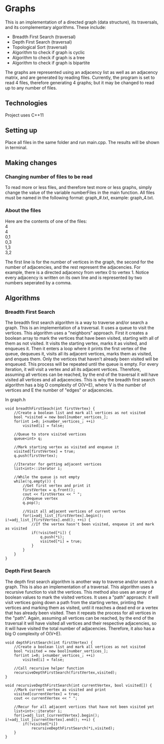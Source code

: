 # Graphs
This is an implementation of a directed graph (data structure), its traversals, and its complementary algorithms. These include:
* Breadth First Search (traversal)
* Depth First Search (traversal)
* Topological Sort (traversal)
* Algorithm to check if graph is cyclic
* Algorithm to check if graph is a tree
* Algorithm to check if graph is bipartite

The graphs are represented using an adjacency list as well as an adjacency matrix, and are generated by reading files. Currently, the program is set to read 4 files, therefore generating 4 graphs; but it may be changed to read up to any number
of files.

## Technologies
Project uses C++11

## Setting up
Place all files in the same folder and run main.cpp. The results will be shown in terminal.

## Making changes
### Changing number of files to be read
To read more or less files, and therefore test more or less graphs, simply change the value of the variable numberFiles in the main function. All files must be named in the following format: graph_#.txt, example: graph_4.txt.

### About the files
Here are the contents of one of the files:  
4  
4  
0,1  
0,3  
1,3  
3,2  

The first line is for the number of vertices in the graph, the second for the number of adjacencies, and the rest represent the adjacencies. For example, there is a directed adjacency from vertex 0 to vertex 1. Notice every adjacency is written on its own line and is represented by two numbers seperated by a comma.

## Algorithms
### Breadth First Search
The breadth first search algorithm is a way to traverse and/or search a graph. This is an implementation of a traversal. It uses a queue to visit the vertices. This algorithm uses a "neighbors" approach. First it creates a boolean array to mark the vertices that have been visited, starting with all of them as not visited. It visits the starting vertex, marks it as visited, and enqueues it. Then it enters a loop where it prints the first vertex of the queue, dequeues it, visits all its adjacent vertices, marks them as visited, and enques them. Only the vertices that haven't already been visited will be enqueued. This process will be repeated until the queue is empty. For every iteration, it will visit a vertex and all its adjacent vertices. Therefore, assuming all vertices can be reached, by the end of the traversal it will have visited all vertices and all adjacencies. This is why the breadth first search algorithm has a big O complexity of O(V+E), where V is the number of vertices and E the number of "edges" or adjacencies.  

In graph.h

    void breadthFirstSeach(int firstVertex) {
        //Create a boolean list and mark all vertices as not visited
        bool *visited = new bool[number_vertices_];
        for(int i=0; i<number_vertices_; ++i)
            visited[i] = false;

        //Queue to store visited vertices
        queue<int> q;

        //Mark starting vertex as visited and enqueue it
        visited[firstVertex] = true;
        q.push(firstVertex);

        //Iterator for getting adjacent vertices
        list<int>::iterator i;

        //While the queue is not empty
        while(!q.empty()) {
            //Get first vertex and print it
            firstVertex = q.front();
            cout << firstVertex << " ";
            //Dequeue vertex
            q.pop();

            //Visit all adjacent vertices of current vertex
            for(i=adj_list_[firstVertex].begin(); i!=adj_list_[firstVertex].end(); ++i) {
                //If the vertex hasn't been visited, enqueue it and mark as visited
                if(!visited[*i]) {
                    q.push(*i);
                    visited[*i] = true;
                }
            }
        }
    }

### Depth First Search
The depth first search algorithm is another way to traverse and/or search a graph. This is also an implementation of a traversal. This algorithm uses a recursive function to visit the vertices. This method also uses an array of boolean values to mark the visited vertices. It uses a "path" approach: it will visit vertices going down a path from the starting vertex, printing the vertices and marking them as visited, until it reaches a dead end or a vertex that has already been visited. Then it repeats the process for all vertices in the "path". Again, assuming all vertices can be reached, by the end of the traversal it will have visited all vertices and their respective adjacencies, so it will have visited the total number of adjacencies. Therefore, it also has a big O complexity of O(V+E).  

    void depthFirstSearch(int firstVertex) {
        //Create a boolean list and mark all vertices as not visited
        bool *visited = new bool[number_vertices_];
        for(int i=0; i<number_vertices_; ++i)
            visited[i] = false;

        //Call recursive helper function
        recursiveDepthFirstSearch(firstVertex,visited);
    }
    
    void recursiveDepthFirstSearch(int currentVertex, bool visited[]) {
        //Mark current vertex as visited and print
        visited[currentVertex] = true;
        cout << currentVertex << " ";

        //Recur for all adjacent vertices that have not been visited yet
        list<int>::iterator i;
        for(i=adj_list_[currentVertex].begin(); i!=adj_list_[currentVertex].end(); ++i) {
            if(!visited[*i])
                recursiveDepthFirstSearch(*i,visited);
        }
    }
